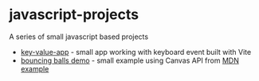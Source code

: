 # javascript-projects

A series of small javascript based projects

- [key-value-app](./key-value-app) - small app working with keyboard event built with Vite
- [bouncing balls demo](./bouncing-balls-demo) - small example using Canvas API from [MDN example](https://developer.mozilla.org/en-US/docs/Learn/JavaScript/Objects/Object_building_practice)
